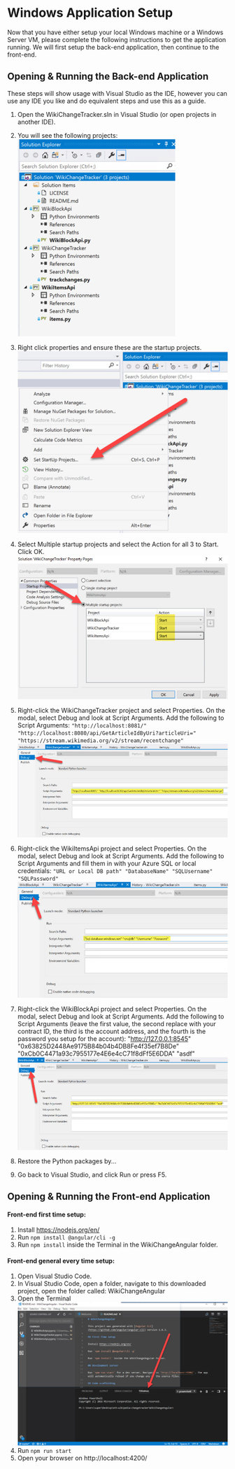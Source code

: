 # Windows Application Setup
Now that you have either setup your local Windows machine or a Windows Server VM, please complete the following instructions to get the application running.  We will first setup the back-end application, then continue to the front-end. 

## Opening & Running the Back-end Application
These steps will show usage with Visual Studio as the IDE, however you can use any IDE you like and do equivalent steps and use this as a guide. 

1. Open the WikiChangeTracker.sln in Visual Studio (or open projects in another IDE).
2. You will see the following projects:
  ![Alt text](/DocumentationImages/Setup/SolutionExplorer.jpg?raw=true)
  
3. Right click properties and ensure these are the startup projects.
  ![Alt text](/DocumentationImages/Setup/setstartup.jpg?raw=true)

4. Select Multiple startup projects and select the Action for all 3 to Start. Click OK. 
  ![Alt text](/DocumentationImages/Setup/startupprojects.jpg?raw=true)
5. Right-click the WikiChangeTracker project and select Properties. On the modal, select Debug and look at Script Arguments. Add the following to Script Arguments: `"http://localhost:8081/" "http://localhost:8080/api/GetArticleIdByUri?articleUri=" "https://stream.wikimedia.org/v2/stream/recentchange"`
  ![Alt text](/DocumentationImages/Setup/wikichangetracker.jpg?raw=true)
6. Right-click the WikiItemsApi project and select Properties. On the modal, select Debug and look at Script Arguments. Add the following to Script Arguments and fill them in with your Azure SQL or local credentials: `"URL or Local DB path" "DatabaseName" "SQLUsername" "SQLPassword"`
  ![Alt text](/DocumentationImages/Setup/wikiitemsapi.jpg?raw=true)
7. Right-click the WikiBlockApi project and select Properties. On the modal, select Debug and look at Script Arguments. Add the following to Script Arguments (leave the first value, the second replace with your contract ID, the third is the account address, and the fourth is the password you setup for the account): "http://127.0.0.1:8545" "0x63825D2448Ae9175B84b04b4DB8Fe4f35ef7B8De" "0xCb0C4471a93c7955177e4E6e4cC71f8dFf5E6DDA" "asdf" 
  ![Alt text](/DocumentationImages/Setup/wikiblockapi.jpg?raw=true)
8. Restore the Python packages by...

9. Go back to Visual Studio, and click Run or press F5.

## Opening & Running the Front-end Application
#### Front-end first time setup: 
1. Install https://nodejs.org/en/
2. Run `npm install @angular/cli -g`
3. Run `npm install` inside the Terminal in the WikiChangeAngular folder.

#### Front-end general every time setup:
1. Open Visual Studio Code.
2. In Visual Studio Code, open a folder, navigate to this downloaded project, open the folder called: WikiChangeAngular
3. Open the Terminal
  ![Alt text](/DocumentationImages/Setup/vscodeterminal.jpg?raw=true)
4. Run `npm run start`
5. Open your browser on http://localhost:4200/ 
